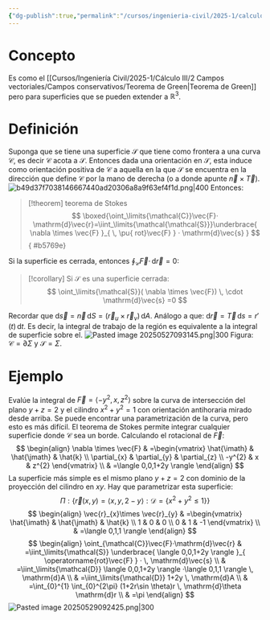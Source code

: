 ```yaml
---
{"dg-publish":true,"permalink":"/cursos/ingenieria-civil/2025-1/calculo-iii/3-campos-vectoriales-e-integrales-de-superficie/teorema-de-stokes/","tags":["I1MAT1630"]}
---
```


# Concepto
Es como el [[Cursos/Ingeniería Civil/2025-1/Cálculo III/2 Campos vectoriales/Campos conservativos/Teorema de Green\|Teorema de Green]] pero para superficies que se pueden extender a $\mathbb{R}^{3}$.
# Definición
Suponga que se tiene una superficie $\mathcal{S}$ que tiene como frontera a una curva $\mathcal{C}$, es decir $\mathcal{C}$ acota a $\mathcal{S}$. Entonces dada una orientación en $\mathcal{S}$, esta induce como orientación positiva de $\mathcal{C}$ a aquella en la que $\mathcal{S}$ se encuentra en la dirección que define $\mathcal{C}$ por la mano de derecha (o a donde apunte $\vec{n}\times \vec{T}$).
![b49d37f7038146667440ad20306a8a9f63ef4f1d.png|400](/img/user/Cursos/Ingenier%C3%ADa%20Civil/2025-1/C%C3%A1lculo%20III/3%20Campos%20vectoriales%20e%20integrales%20de%20superficie/attachments/b49d37f7038146667440ad20306a8a9f63ef4f1d.png)
Entonces:

> [!theorem] teorema de Stokes
> $$
> \boxed{\oint_\limits{\mathcal{C}}\vec{F}· \mathrm{d}\vec{r}=\iint_\limits{\mathcal{\mathcal{S}}}\underbrace{  \nabla \times \vec{F} }_{ \, \pu{ rot}\vec{F} } · \mathrm{d}\vec{s} } 
> $$
{ #b5769e}


Si la superficie es cerrada, entonces $\oint_{\mathcal{C}} \vec{F}\cdot \, \mathrm{d}\vec{r}=0$:

> [!corollary]
> Si $\mathcal{S}$ es una superficie cerrada:
> $$
> \oint_\limits{\mathcal{S}}( \nabla \times \vec{F}) \, \cdot \mathrm{d}\vec{s} =0
> $$

Recordar que $\mathrm{d}\vec{s}=\vec{n}\,\mathrm{d}S= (\vec{r}_{u}\times \vec{r}_{v})  \, \mathrm{d}A$.
Análogo a que: $\mathrm{d}\vec{r}=\vec{T}\,\mathrm{d}s= r'(t) \, \mathrm{d}t$.
Es decir, la integral de trabajo de la región es equivalente a la integral de superficie sobre el.
![Pasted image 20250527093145.png|300](/img/user/Cursos/Ingenier%C3%ADa%20Civil/2025-1/C%C3%A1lculo%20III/3%20Campos%20vectoriales%20e%20integrales%20de%20superficie/attachments/Pasted%20image%2020250527093145.png)
Figura: $\mathcal{C}=\partial \Sigma$ y $\mathcal{S}=\Sigma$.
# Ejemplo
Evalúe la integral de $\vec{F}=\langle -y^{2} ,x,z^{2}\rangle$ sobre la curva de intersección del plano $y+z=2$ y el cilindro $x^{2}+y^{2}=1$ con orientación antihoraria mirado desde arriba. 
Se puede encontrar una parametrización de la curva, pero esto es más difícil. El teorema de Stokes permite integrar cualquier superficie donde $\mathcal{C}$ sea un borde.
Calculando el rotacional de $\vec{F}$:
$$
\begin{align}
\nabla \times \vec{F} & =\begin{vmatrix}
\hat{\imath} & \hat{\jmath} & \hat{k} \\
\partial_{x} & \partial_{y} & \partial_{z} \\
-y^{2} & x & z^{2} 
\end{vmatrix} \\
 & =\langle 0,0,1+2y \rangle 
\end{align}
$$
La superficie más simple es el mismo plano $y+z=2$ con dominio de la proyección del cilindro en $xy$.
Hay que parametrizar esta superficie:
$$
\Pi:\{ \vec{r}(x,y)=\langle x,y,2-y \rangle  :\mathcal{D}=\{ x^{2}+y^{2}\leq 1 \}\}
$$
$$
\begin{align}
\vec{r}_{x}\times \vec{r}_{y} & =\begin{vmatrix}
\hat{\imath} & \hat{\jmath} & \hat{k} \\
1 & 0 & 0 \\
0 & 1 & -1
\end{vmatrix} \\
 & =\langle 0,1,1 \rangle 
\end{align}
$$
$$
\begin{align}
\oint_{\mathcal{C}}\vec{F}·\mathrm{d}\vec{r} & =\iint_\limits{\mathcal{S}} \underbrace{ \langle 0,0,1+2y \rangle }_{ \operatorname{rot}\vec{F} } · \, \mathrm{d}\vec{s} \\
 & =\iint_\limits{\mathcal{D}} \langle 0,0,1+2y \rangle ·\langle 0,1,1 \rangle  \, \mathrm{d}A   \\
 & =\iint_\limits{\mathcal{D}} 1+2y \, \mathrm{d}A  \\
 & =\int_{0}^{1}  \int_{0}^{2\pi} (1+2r\sin \theta)r \, \mathrm{d}\theta \mathrm{d}r \\
  & =\pi
\end{align}
$$
![Pasted image 20250529092425.png|300](/img/user/Cursos/Ingenier%C3%ADa%20Civil/2025-1/C%C3%A1lculo%20III/3%20Campos%20vectoriales%20e%20integrales%20de%20superficie/attachments/Pasted%20image%2020250529092425.png)
